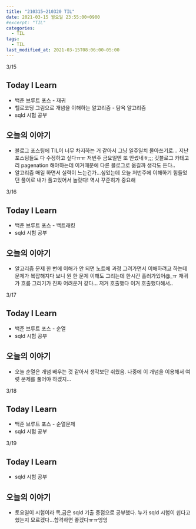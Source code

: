 ```yaml
---
title: "210315~210320 TIL"
date: 2021-03-15 월요일 23:55:00+0900
#excerpt: "TIL"
categories:
  - TIL
tags:
  - TIL
last_modified_at: 2021-03-15T08:06:00-05:00
---
```


3/15

## Today I Learn

- 백준 브루트 포스 - 재귀
- 헬로코딩 그림으로 개념을 이해하는 알고리즘 - 탐욕 알고리즘
- sqld 시험 공부

## 오늘의 이야기

- 블로그 포스팅에 TIL이 너무 차지하는 거 같아서 그냥 일주일치 몰아쓰기로... 지난 포스팅들도 다 수정하고 싶다ㅠㅠ 저번주 금요일엔 또 안썼네ㅎ;;; 깃블로그 카테고리 pagenation 해야하는데 이거때문에 다른 블로그로 옮길까 생각도 든다..
- 알고리즘 매일 하면서 실력이 느는건가...싶었는데 오늘 저번주에 이해하기 힘들었던 풀이로 내가 풀고있어서 놀랐다! 역시 꾸준히가 중요해

3/16

## Today I Learn

- 백준 브루트 포스 - 백트래킹
- sqld 시험 공부

## 오늘의 이야기

- 알고리즘 문제 한 번에 이해가 안 되면 노트에 과정 그려가면서 이해하려고 하는데 문제가 복잡해지다 보니 뭔 한 문제 이해도 그리는데 한시간 흘러가있어@\_ㅠ 재귀가 흐름 그리기가 진짜 어려운거 같다... 저거 호출했다 이거 호출했다해서..

3/17

## Today I Learn

- 백준 브루트 포스 - 순열
- sqld 시험 공부

## 오늘의 이야기

- 오늘 순열은 개념 배우는 것 같아서 생각보단 쉬웠음. 나중에 이 개념을 이용해서 여럿 문제를 풀어야 하겠지...

3/18

## Today I Learn

- 백준 브루트 포스 - 순열문제
- sqld 시험 공부

3/19

## Today I Learn

- sqld 시험 공부

## 오늘의 이야기

- 토요일이 시험이라 목,금은 sqld 기출 중점으로 공부했다. 누가 sqld 시험이 쉽다고 했는지 모르겠다...합격하면 좋겠다ㅠㅠ엉엉

